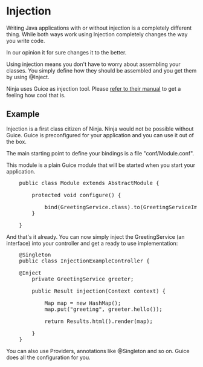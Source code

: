 Injection
=========

Writing Java applications with or without injection is a completely different thing.
While both ways work using Injection completely changes the way you write code.

In our opinion it for sure changes it to the better.

Using injection means you don't have to worry about assembling your classes. You
simply define how they should be assembled and you get them by using @Inject.

Ninja uses Guice as injection tool. Please
[refer to their manual](http://code.google.com/p/google-guice/) to get a feeling how cool that is.


Example
-------

Injection is a first class citizen of Ninja. Ninja would not be possible without Guice. Guice
is preconfigured for your application and you can use it out of the box.

The main starting point to define your bindings is a file "conf/Module.conf".

This module is a plain Guice module that will be started when you start your application.

<pre class="prettyprint">
    public class Module extends AbstractModule {

        protected void configure() {

            bind(GreetingService.class).to(GreetingServiceImpl.class);
        }

    }
</pre>


And that's it already. You can now simply inject the GreetingService (an interface)
into your controller and get a ready to use implementation:

<pre class="prettyprint">
    @Singleton
    public class InjectionExampleController {
	
	@Inject
        private GreetingService greeter;

        public Result injection(Context context) {

            Map<String, String> map = new HashMap<String, String>();
            map.put("greeting", greeter.hello());

            return Results.html().render(map);

        }
    }
</pre>

You can also use Providers, annotations like @Singleton and so on. Guice does
all the configuration for you.



